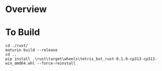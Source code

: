 # Overview

# To Build

```
cd ./rust/
maturin build --release
cd ..
pip install .\rust\target\wheels\tetris_bot_rust-0.1.0-cp313-cp313-win_amd64.whl --force-reinstall
```